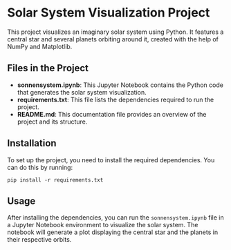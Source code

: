 # Solar System Visualization Project

This project visualizes an imaginary solar system using Python. It features a central star and several planets orbiting around it, created with the help of NumPy and Matplotlib.

## Files in the Project

- **sonnensystem.ipynb**: This Jupyter Notebook contains the Python code that generates the solar system visualization.
- **requirements.txt**: This file lists the dependencies required to run the project.
- **README.md**: This documentation file provides an overview of the project and its structure.

## Installation

To set up the project, you need to install the required dependencies. You can do this by running:

```
pip install -r requirements.txt
```

## Usage

After installing the dependencies, you can run the `sonnensystem.ipynb` file in a Jupyter Notebook environment to visualize the solar system. The notebook will generate a plot displaying the central star and the planets in their respective orbits.
